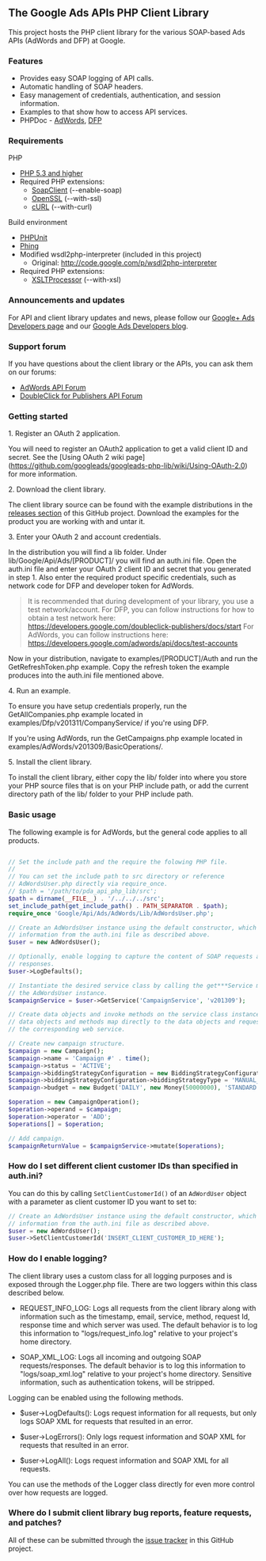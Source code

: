 ## The Google Ads APIs PHP Client Library

This project hosts the PHP client library for the various SOAP-based Ads APIs
(AdWords and DFP) at Google.


### Features

* Provides easy SOAP logging of API calls.
* Automatic handling of SOAP headers.
* Easy management of credentials, authentication, and session information.
* Examples to that show how to access API services.
* PHPDoc - [AdWords](http://googleads.github.io/googleads-php-lib/AdWords/),
  [DFP](http://googleads.github.io/googleads-php-lib/Dfp/)


### Requirements

PHP
  - [PHP 5.3 and higher](http://php.net/supported-versions.php)
  - Required PHP extensions:
    - [SoapClient](http://us3.php.net/manual/en/book.soap.php) (--enable-soap)
    - [OpenSSL](http://php.net/manual/en/book.openssl.php) (--with-ssl)
    - [cURL](http://php.net/manual/en/book.curl.php) (--with-curl)

Build environment
  - [PHPUnit](http://www.phpunit.de)
  - [Phing](http://phing.info)
  - Modified wsdl2php-interpreter (included in this project)
    - Original: http://code.google.com/p/wsdl2php-interpreter
  - Required PHP extensions:
    - [XSLTProcessor](http://php.net/manual/en/class.xsltprocessor.php)
        (--with-xsl)


### Announcements and updates

For API and client library updates and news, please follow our [Google+ Ads
Developers page](https://plus.google.com/+GoogleAdsDevelopers/posts) and our
[Google Ads Developers blog](http://googleadsdeveloper.blogspot.com).


### Support forum

If you have questions about the client library or the APIs, you can ask them on our forums:
  * [AdWords API Forum](https://groups.google.com/group/adwords-api)
  * [DoubleClick for Publishers API Forum](https://groups.google.com/forum/#!forum/google-doubleclick-for-publishers-api)

### Getting started

1\. Register an OAuth 2 application.

You will need to register an OAuth2 application to get a valid client ID and
secret. See the [Using OAuth 2 wiki page]
(https://github.com/googleads/googleads-php-lib/wiki/Using-OAuth-2.0) for more information.

2\. Download the client library.

The client library source can be found with the example distributions in the
[releases section](https://github.com/googleads/googleads-php-lib/releases) of
this GitHub project. Download the examples for the product you are working with
and untar it.

3\. Enter your OAuth 2 and account credentials.

In the distribution you will find a lib folder. Under
lib/Google/Api/Ads/[PRODUCT]/ you will find an auth.ini file. Open the auth.ini
file and enter your OAuth 2 client ID and secret that you generated in step 1.
Also enter the required product specific credentials, such as network code for
DFP and developer token for AdWords.

> It is recommended that during development of your library, you use a test
> network/account. For DFP, you can follow instructions for how to obtain a
> test network here:
> https://developers.google.com/doubleclick-publishers/docs/start
> For AdWords, you can follow instructions here:
> https://developers.google.com/adwords/api/docs/test-accounts

Now in your distribution, navigate to examples/[PRODUCT]/Auth and run the
GetRefreshToken.php example. Copy the refresh token the example produces into
the auth.ini file mentioned above.

4\. Run an example.

To ensure you have setup credentials properly, run the GetAllCompanies.php
example located in examples/Dfp/v201311/CompanyService/ if you're using DFP.

If you're using AdWords, run the GetCampaigns.php example located in
examples/AdWords/v201309/BasicOperations/.

5\. Install the client library.

To install the client library, either copy the lib/ folder into where you store
your PHP source files that is on your PHP include path, or add the current
directory path of the lib/ folder to your PHP include path.


### Basic usage

The following example is for AdWords, but the general code applies to all
products.


```php

// Set the include path and the require the folowing PHP file.
//
// You can set the include path to src directory or reference
// AdWordsUser.php directly via require_once.
// $path = '/path/to/pda_api_php_lib/src';
$path = dirname(__FILE__) . '/../../../src';
set_include_path(get_include_path() . PATH_SEPARATOR . $path);
require_once 'Google/Api/Ads/AdWords/Lib/AdWordsUser.php';

// Create an AdWordsUser instance using the default constructor, which will load
// information from the auth.ini file as described above.
$user = new AdWordsUser();

// Optionally, enable logging to capture the content of SOAP requests and
// responses.
$user->LogDefaults();

// Instantiate the desired service class by calling the get***Service method on
// the AdWordsUser instance.
$campaignService = $user->GetService('CampaignService', 'v201309');

// Create data objects and invoke methods on the service class instance. The
// data objects and methods map directly to the data objects and requests for
// the corresponding web service.

// Create new campaign structure.
$campaign = new Campaign();
$campaign->name = 'Campaign #' . time();
$campaign->status = 'ACTIVE';
$campaign->biddingStrategyConfiguration = new BiddingStrategyConfiguration();
$campaign->biddingStrategyConfiguration->biddingStrategyType = 'MANUAL_CPC';
$campaign->budget = new Budget('DAILY', new Money(50000000), 'STANDARD');

$operation = new CampaignOperation();
$operation->operand = $campaign;
$operation->operator = 'ADD';
$operations[] = $operation;

// Add campaign.
$campaignReturnValue = $campaignService->mutate($operations);
```

### How do I set different client customer IDs than specified in auth.ini?

You can do this by calling `SetClientCustomerId()` of an `AdWordUser` object
with a parameter as client customer ID you want to set to:

```php
// Create an AdWordsUser instance using the default constructor, which will load
// information from the auth.ini file as described above.
$user = new AdWordsUser();
$user->SetClientCustomerId('INSERT_CLIENT_CUSTOMER_ID_HERE');
```

### How do I enable logging?

The client library uses a custom class for all logging purposes and is exposed
through the Logger.php file. There are two loggers within this class described
below.

  - REQUEST_INFO_LOG: Logs all requests from the client library along
    with information such as the timestamp, email, service, method,
    request Id, response time and which server was used. The default
    behavior is to log this information to "logs/request_info.log" relative to
    your project's home directory.

  - SOAP_XML_LOG: Logs all incoming and outgoing SOAP requests/responses. The
    default behavior is to log this information to "logs/soap_xml.log" relative
    to your project's home directory. Sensitive information, such as
    authentication tokens, will be stripped.

Logging can be enabled using the following methods.

  - $user->LogDefaults(): Logs request information for all requests, but only
    logs SOAP XML for requests that resulted in an error.

  - $user->LogErrors(): Only logs request information and SOAP XML for requests
    that resulted in an error.

  - $user->LogAll(): Logs request information and SOAP XML for all requests.

You can use the methods of the Logger class directly for even more control over
how requests are logged.


### Where do I submit client library bug reports, feature requests, and patches?

All of these can be submitted through the
[issue tracker](https://github.com/googleads/googleads-php-lib/issues) in this
GitHub project.

